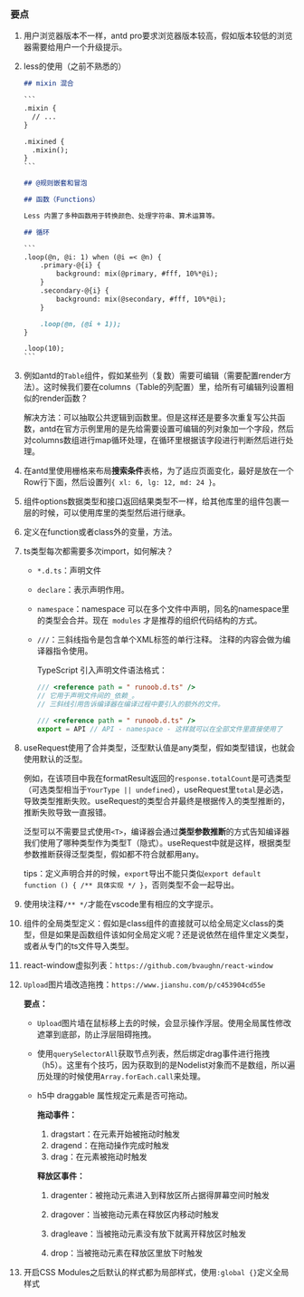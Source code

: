 ### 要点

1. 用户浏览器版本不一样，antd pro要求浏览器版本较高，假如版本较低的浏览器需要给用户一个升级提示。

2. less的使用（之前不熟悉的）

   ```markdown
   ## mixin 混合
   
   ​```
   .mixin {
     // ...
   }
   
   .mixined {
     .mixin();
   }
   ​```
   
   ## @规则嵌套和冒泡
   
   ## 函数（Functions）
   
   Less 内置了多种函数用于转换颜色、处理字符串、算术运算等。
   
   ## 循环
   
   ​```
   .loop(@n, @i: 1) when (@i =< @n) {
       .primary-@{i} {
           background: mix(@primary, #fff, 10%*@i);
       }
       .secondary-@{i} {
           background: mix(@secondary, #fff, 10%*@i);
       }
   
       .loop(@n, (@i + 1));
   }
   
   .loop(10);
   ​```
   ```

   

3. 例如antd的`Table`组件，假如某些列（复数）需要可编辑（需要配置render方法）。这时候我们要在columns（Table的列配置）里，给所有可编辑列设置相似的render函数？

   解决方法：可以抽取公共逻辑到函数里。但是这样还是要多次重复写公共函数，antd在官方示例里用的是先给需要设置可编辑的列对象加一个字段，然后对columns数组进行map循环处理，在循环里根据该字段进行判断然后进行处理。
   
4. 在antd里使用栅格来布局**搜索条件**表格，为了适应页面变化，最好是放在一个Row行下面，然后设置列`{ xl: 6, lg: 12, md: 24 }`。

5. 组件options数据类型和接口返回结果类型不一样，给其他库里的组件包裹一层的时候，可以使用库里的类型然后进行继承。

6. 定义在function或者class外的变量，方法。

7. ts类型每次都需要多次import，如何解决？

   - `*.d.ts`：声明文件

   - `declare`：表示声明作用。

   - `namespace`：namespace 可以在多个文件中声明，同名的namespace里的类型会合并。现在` modules` 才是推荐的组织代码结构的方式。

   - `///`：三斜线指令是包含单个XML标签的单行注释。 注释的内容会做为编译器指令使用。

     TypeScript 引入声明文件语法格式：

     ```ts
     /// <reference path = " runoob.d.ts" />
     // 它用于声明文件间的_依赖_。
     // 三斜线引用告诉编译器在编译过程中要引入的额外的文件。
     ```

     ```ts
     /// <reference path = " runoob.d.ts" />
     export = API // API - namespace - 这样就可以在全部文件里直接使用了
     ```

     

8. useRequest使用了合并类型，泛型默认值是any类型，假如类型错误，也就会使用默认的泛型。

   例如，在该项目中我在formatResult返回的`response.totalCount`是可选类型（可选类型相当于`YourType || undefined`），useRequest里`total`是必选，导致类型推断失败。useRequest的类型合并最终是根据传入的类型推断的，推断失败导致一直报错。

   泛型可以不需要显式使用`<T>`，编译器会通过**类型参数推断**的方式告知编译器我们使用了哪种类型作为类型T（隐式）。useRequest中就是这样，根据类型参数推断获得泛型类型，假如都不符合就都用any。
   
   tips：定义声明合并的时候，`export`导出不能只类似`export default function () { /** 具体实现 */ }`，否则类型不会一起导出。
   
9. 使用块注释`/** */`才能在vscode里有相应的文字提示。

10. 组件的全局类型定义：假如是class组件的直接就可以给全局定义class的类型，但是如果是函数组件该如何全局定义呢？还是说依然在组件里定义类型，或者从专门的ts文件导入类型。

11. react-window虚拟列表：`https://github.com/bvaughn/react-window`

12. `Upload`图片墙改造拖拽：`https://www.jianshu.com/p/c453904cd55e`

    **要点：**

    - `Upload`图片墙在鼠标移上去的时候，会显示操作浮层。使用全局属性修改遮罩到底部，防止浮层阻碍拖拽。

    - 使用`querySelectorAll`获取节点列表，然后绑定drag事件进行拖拽（h5）。这里有个技巧，因为获取到的是Nodelist对象而不是数组，所以遍历处理的时候使用`Array.forEach.call`来处理。

    - h5中 draggable 属性规定元素是否可拖动。

      **拖动事件：**

      1. dragstart：在元素开始被拖动时触发
      2. dragend：在拖动操作完成时触发
      3. drag：在元素被拖动时触发

      **释放区事件：**

      1. dragenter：被拖动元素进入到释放区所占据得屏幕空间时触发

      2. dragover：当被拖动元素在释放区内移动时触发

      3. dragleave：当被拖动元素没有放下就离开释放区时触发

      4. drop：当被拖动元素在释放区里放下时触发

13. 开启CSS Modules之后默认的样式都为局部样式，使用`:global {}`定义全局样式

